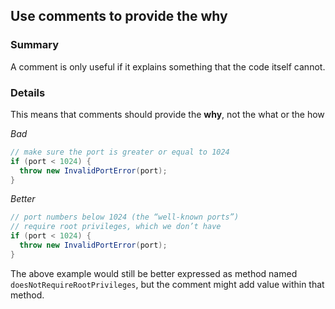 ## Use comments to provide the why

### Summary

A comment is only useful if it explains something that the code itself cannot.

### Details

This means that comments should provide the **why**, not the what or the how

*Bad*

```java
// make sure the port is greater or equal to 1024
if (port < 1024) {
  throw new InvalidPortError(port);
}
```
    
*Better*

```java
// port numbers below 1024 (the “well-known ports”)
// require root privileges, which we don’t have
if (port < 1024) {
  throw new InvalidPortError(port);
}
```

The above example would still be better expressed as method named `doesNotRequireRootPrivileges`, but the comment might add value within that method.
